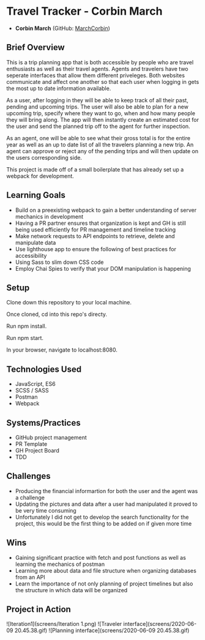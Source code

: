 # Travel Tracker - Corbin March

* __Corbin March__ (GitHub: [MarchCorbin](https://github.com/MarchCorbin))

## Brief Overview
This is a trip planning app that is both accessible by people who are travel enthusiasts as well as their travel agents. Agents and travelers have two seperate interfaces that allow them different priveleges. Both websites communicate and affect one another so that each user when logging in gets the most up to date information available.

As a user, after logging in they will be able to keep track of all their past, pending and upcoming trips. The user will also be able to plan for a new upcoming trip, specify where they want to go, when and how many people they will bring along. The app will then instantly create an estimated cost for the user and send the planned trip off to the agent for further inspection.

 As an agent, one will be able to see what their gross total is for the entire year as well as an up to date list of all the travelers planning a new trip. An agent can approve or reject any of the pending trips and will then update on the users corresponding side. 
 
 This project is made off of a small boilerplate that has already set up a webpack for development. 
 
## Learning Goals
* Build on a preexisting webpack to gain a better understanding of server mechanics in development
* Having a PR partner ensures that organization is kept and GH is still being used efficiently for PR management and timeline tracking
* Make network requests to API endpoints to retrieve, delete and manipulate data
* Use lighthouse app to ensure the following of best practices for accessibility
* Using Sass to slim down CSS code
* Employ Chai Spies to verify that your DOM manipulation is happening

## Setup

Clone down this repository to your local machine.

Once cloned, cd into this repo's directy.

Run npm install.

Run npm start.

In your browser, navigate to localhost:8080.

## Technologies Used
- JavaScript, ES6
- SCSS / SASS
- Postman
- Webpack

## Systems/Practices
- GitHub project management
- PR Template
- GH Project Board
- TDD

## Challenges
* Producing the financial informartion for both the user and the agent was a challenge
* Updating the pictures and data after a user had manipulated it proved to be very time consuming
* Unfortunately I did not get to develop the search functionality for the project, this would be the first thing to be added on if given more time

## Wins 
* Gaining significant practice with fetch and post functions as well as learning the mechanics of postman
* Learning more about data and file structure when organizing databases from an API
* Learn the importance of not only planning of project timelines but also the structure in which data will be organized

## Project in Action
![Iteration1](screens/Iteration 1.png)
![Traveler interface](screens/2020-06-09 20.45.38.gif)
![Planning interface](screens/2020-06-09 20.45.38.gif)
